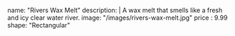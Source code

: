 name: "Rivers Wax Melt"
description: |
  A wax melt that smells like a fresh and icy clear water river.
image: "/images/rivers-wax-melt.jpg"
price : 9.99
shape: "Rectangular"

